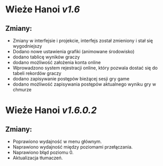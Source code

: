 # **Wieże Hanoi** *v1.6*

## Zmiany:
- Zmiany w interfejsie i projekcie, interfejs został zmieniony i stał się wygodniejszy
- Dodano nowe ustawienia grafiki (animowane środowisko)
- dodano tablicę wyników graczy
- dodano możliwość założenia konta online
- Wprowadzono system rejestracji online, który pozwala dostać się do tabeli rekordów graczy
- dodano zapisywanie postępów bieżącej sesji gry game
- dodano możliwość zapisywania postępów aktualnego wyniku gry w chmurze

# **Wieże Hanoi** *v1.6.0.2*

## Zmiany:
- Poprawiono wydajność w menu głównym.
- Naprawiono wydajność między poziomami przełączania.
- Naprawiono błąd poziomu 0.
- Aktualizacja tłumaczeń.